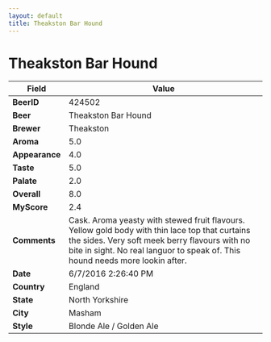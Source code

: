 ```yaml
---
layout: default
title: Theakston Bar Hound
---
```


# Theakston Bar Hound

| Field         | Value     |
|---------------|-----------|
| **BeerID** | 424502 |
| **Beer** | Theakston Bar Hound |
| **Brewer** | Theakston |
| **Aroma** | 5.0 |
| **Appearance** | 4.0 |
| **Taste** | 5.0 |
| **Palate** | 2.0 |
| **Overall** | 8.0 |
| **MyScore** | 2.4 |
| **Comments** | Cask. Aroma yeasty with stewed fruit flavours. Yellow gold body with thin lace top that curtains the sides. Very soft meek berry flavours with no bite in sight. No real languor to speak of. This hound needs more lookin after. |
| **Date** | 6/7/2016 2:26:40 PM |
| **Country** | England |
| **State** | North Yorkshire |
| **City** | Masham |
| **Style** | Blonde Ale / Golden Ale |
